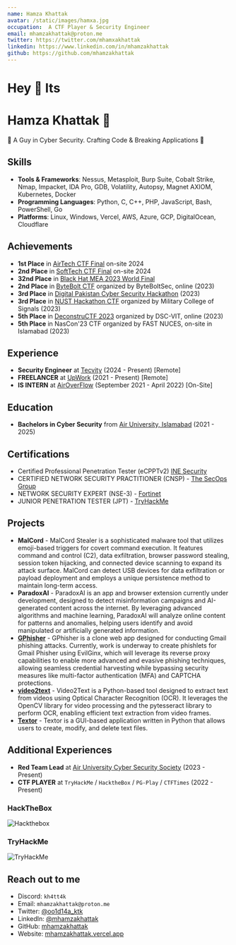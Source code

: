 ```yaml
---
name: Hamza Khattak
avatar: /static/images/hamxa.jpg
occupation:  A CTF Player & Security Engineer
email: mhamzakhattak@proton.me
twitter: https://twitter.com/mhamxakhattak
linkedin: https://www.linkedin.com/in/mhamzakhattak
github: https://github.com/mhamzakhattak
---
```


# Hey 👋 Its
# Hamza Khattak 👋
🚀 A Guy in Cyber Security. Crafting Code & Breaking Applications 👻


## Skills
- **Tools & Frameworks**: Nessus, Metasploit, Burp Suite, Cobalt Strike, Nmap, Impacket, IDA Pro, GDB, Volatility, Autopsy, Magnet AXIOM, Kubernetes, Docker
- **Programming Languages**: Python, C, C++, PHP, JavaScript, Bash, PowerShell, Go
- **Platforms**: Linux, Windows, Vercel, AWS, Azure, GCP, DigitalOcean, Cloudflare

## Achievements
- **1st Place** in [AirTech CTF Final](https://auair.tech/) on-site 2024
- **2nd Place** in [SoftTech CTF Final](https://softecnu.org/) on-site 2024
- **32nd Place** in [Black Hat MEA 2023 World Final](https://blackhatmea.com/capture-the-flag)
- **2nd Place** in [ByteBolt CTF](https://www.byteboltsec.com/) organized by ByteBoltSec, online (2023)
- **3rd Place** in [Digital Pakistan Cyber Security Hackathon](https://cyberhackathon.pk/) (2023)
- **3rd Place** in [NUST Hackathon CTF](https://mcs.nust.edu.pk/) organized by Military College of Signals (2023)
- **5th Place** in [DeconstruCTF 2023](https://ctftime.org/event/2042/) organized by DSC-VIT, online (2023)
- **5th Place** in NasCon'23 CTF organized by FAST NUCES, on-site in Islamabad (2023)

## Experience
- **Security Engineer** at [Tecvity](https://tecvity.co/) (2024 - Present) [Remote]
- **FREELANCER** at [UpWork](https://www.upwork.com/) (2021 - Present) [Remote]
- **IS INTERN** at [AirOverFlow](https://airoverflow.com/) (September 2021 - April 2022) [On-Site]


## Education
- **Bachelors in Cyber Security** from [Air University, Islamabad](https://au.edu.pk/) (2021 - 2025)

## Certifications

- Certified Professional Penetration Tester (eCPPTv2) [INE Security](https://certs.ine.com/d9cc55cc-f7c6-4c61-b924-898785391367)
- CERTIFIED NETWORK SECURITY PRACTITIONER (CNSP) - [The SecOps Group](https://secops.group/product/certified-network-security-practitioner/)
- NETWORK SECURITY EXPERT (NSE-3) - [Fortinet](https://www.fortinet.com/nse-training)
- JUNIOR PENETRATION TESTER (JPT) - [TryHackMe](https://tryhackme.com/path/outline/jrpenetrationtester)

## Projects
- **MalCord** - MalCord Stealer is a sophisticated malware tool that utilizes emoji-based triggers for covert command execution. It features command and control (C2), data exfiltration, browser password stealing, session token hijacking, and connected device scanning to expand its attack surface. MalCord can detect USB devices for data exfiltration or payload deployment and employs a unique persistence method to maintain long-term access.
- **ParadoxAI** - ParadoxAI is an app and browser extension currently under development, designed to detect misinformation campaigns and AI-generated content across the internet. By leveraging advanced algorithms and machine learning, ParadoxAI will analyze online content for patterns and anomalies, helping users identify and avoid manipulated or artificially generated information.
- [**GPhisher**](https://github.com/mhamzakhattak/Gphisher) - GPhisher is a clone web app designed for conducting Gmail phishing attacks. Currently, work is underway to create phishlets for Gmail Phisher using EvilGinx, which will leverage its reverse proxy capabilities to enable more advanced and evasive phishing techniques, allowing seamless credential harvesting while bypassing security measures like multi-factor authentication (MFA) and CAPTCHA protections.
- [**video2text**](https://github.com/mhamzakhattak/video2text) - Video2Text is a Python-based tool designed to extract text from videos using Optical Character Recognition (OCR). It leverages the OpenCV library for video processing and the pytesseract library to perform OCR, enabling efficient text extraction from video frames.
- [**Textor**](https://github.com/mhamzakhattak/Textor) - Textor is a GUI-based application written in Python that allows users to create, modify, and delete text files.

## Additional Experiences

- **Red Team Lead** at [Air University Cyber Security Society](https://aucss.live/) (2023 - Present)
- **CTF PLAYER** at `TryHackMe` / `HacktheBox` / `PG-Play` / `CTFTimes` (2022 - Present)

### HackTheBox
![Hackthebox](/static/images/hackthebox.png)

### TryHackMe
![TryHackMe](/static/images/tryhackme.png)


## Reach out to me

- Discord: `kh4tt4k`
- Email: `mhamzakhattak@proton.me`
- Twitter: [@oo1d14a_ktk](https://twitter.com/mhamxakhattak)
- LinkedIn: [@mhamzakhattak](https://www.linkedin.com/in/mhamzakhattak)
- GitHub: [mhamzakhattak](https://github.com/mhamzakhattak)
- Website: [mhamzakhattak.vercel.app](https://mhamzakhattak.vercel.app)
